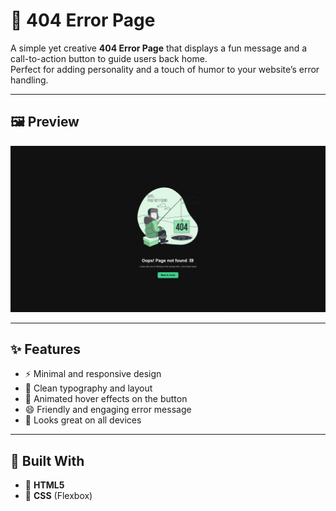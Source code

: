# 🚧 404 Error Page

A simple yet creative **404 Error Page** that displays a fun message and a call-to-action button to guide users back home.  
Perfect for adding personality and a touch of humor to your website’s error handling.

---

## 🖼️ Preview

![404 Error Preview](/Image/preview.png)

---

## ✨ Features

- ⚡ Minimal and responsive design
- 🎨 Clean typography and layout
- 💚 Animated hover effects on the button
- 😄 Friendly and engaging error message
- 📱 Looks great on all devices

---

## 🧩 Built With

- 🧱 **HTML5**
- 🎨 **CSS** (Flexbox)
